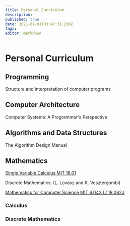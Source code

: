 ```yaml
---
title: Personal Curriculum
description: 
published: true
date: 2021-01-01T03:47:31.290Z
tags: 
editor: markdown
---
```


# Personal Curriculum

## Programming

Structure and interpretation of computer programs

## Computer Architecture
Computer Systems: A Programmer's Perspective

## Algorithms and Data Structures
The Algorithm Design Manual

## Mathematics

[Single Variable Calculus MIT 18.01 ](https://ocw.mit.edu/courses/mathematics/18-01-single-variable-calculus-fall-2006/)

Discrete Mathematics. (L. Lovász and K. Vesztergombi)



[Mathematics for Computer Science MIT 6.042J / 18.062J ](https://ocw.mit.edu/courses/electrical-engineering-and-computer-science/6-042j-mathematics-for-computer-science-fall-2010/index.htm)


### Calculus 
### Discrete Mathematics